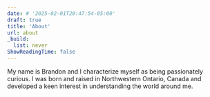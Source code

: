 ```yaml
---
date: # '2025-02-01T20:47:54-05:00'
draft: true
title: 'About'
url: about
_build: 
  list: never
ShowReadingTime: false
---
```


My name is Brandon and I characterize myself as being passionately curious. I was born and raised in Northwestern Ontario, Canada and developed a keen interest in understanding the world around me. 